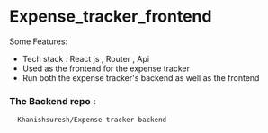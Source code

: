 # Expense_tracker_frontend

Some Features:

-  Tech stack : React js , Router , Api
-  Used as the frontend for the expense tracker
-  Run both the expense tracker's backend as well as the frontend


### The Backend repo :
```
  Khanishsuresh/Expense-tracker-backend
```
